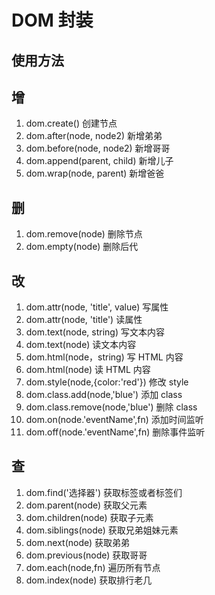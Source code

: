 # DOM 封装
## 使用方法
## 增
1. dom.create()              创建节点
2. dom.after(node, node2)    新增弟弟
3. dom.before(node, node2)   新增哥哥
4. dom.append(parent, child) 新增儿子
5. dom.wrap(node, parent)    新增爸爸
## 删
1. dom.remove(node) 删除节点
2. dom.empty(node)  删除后代
## 改
1. dom.attr(node, 'title', value) 写属性
2. dom.attr(node, 'title') 读属性
3. dom.text(node, string) 写文本内容
4. dom.text(node) 读文本内容
5. dom.html(node，string) 写 HTML 内容
6. dom.html(node) 读 HTML 内容
7. dom.style(node,{color:'red'})  修改 style 
8. dom.class.add(node,'blue') 添加 class
9. dom.class.remove(node,'blue')  删除 class
10. dom.on(node.'eventName',fn)  添加时间监听
11. dom.off(node.'eventName',fn) 删除事件监听
## 查
1. dom.find('选择器') 获取标签或者标签们
2. dom.parent(node) 获取父元素
3. dom.children(node) 获取子元素
4. dom.siblings(node) 获取兄弟姐妹元素
5. dom.next(node) 获取弟弟
6. dom.previous(node) 获取哥哥
7. dom.each(node,fn)  遍历所有节点
8. dom.index(node)  获取排行老几
